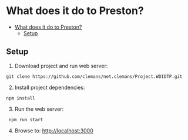 # What does it do to Preston?

- [What does it do to Preston?](#what-does-it-do-to-preston)
  - [Setup](#setup)

## Setup

1. Download project and run web server:

  `git clone https://github.com/clemans/net.clemans/Project.WDIDTP.git`

2. Install project dependencies:

 `npm install`

3.  Run the web server:
  
 ` npm run start`

4. Browse to: <http://localhost:3000>
